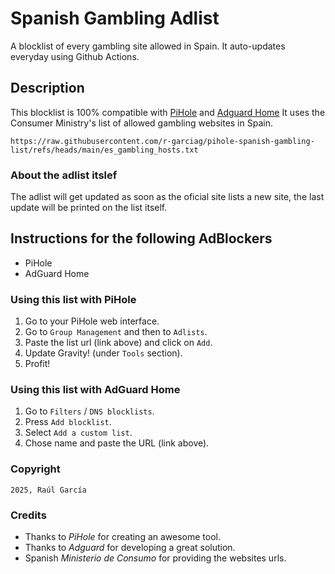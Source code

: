 # Spanish Gambling Adlist
A blocklist of every gambling site allowed in Spain. It auto-updates everyday using Github Actions.

## Description

This blocklist is 100% compatible with [PiHole](pihole.net) and [Adguard Home](https://github.com/AdguardTeam/AdGuardHome) It uses the Consumer Ministry's list of allowed gambling websites in Spain.

```
https://raw.githubusercontent.com/r-garciag/pihole-spanish-gambling-list/refs/heads/main/es_gambling_hosts.txt
```

### About the adlist itslef

The adlist will get updated as soon as the oficial site lists a new site, the last update will be printed on the list itself. 

## Instructions for the following AdBlockers
- PiHole
- AdGuard Home

### Using this list with PiHole

1. Go to your PiHole web interface.
2. Go to `Group Management` and then to `Adlists`. 
3. Paste the list url (link above) and click on `Add`.
4. Update Gravity! (under `Tools` section).
5. Profit!


### Using this list with AdGuard Home
1. Go to `Filters` / `DNS blocklists`.
2.  Press `Add blocklist`.
3.  Select `Add a custom list`.
4.  Chose name and paste the URL (link above).

### Copyright
```
2025, Raúl García
```

### Credits
* Thanks to _PiHole_ for creating an awesome tool.
* Thanks to _Adguard_ for developing a great solution.
* Spanish _Ministerio de Consumo_ for providing the websites urls.
